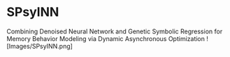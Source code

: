 # SPsyINN
Combining Denoised Neural Network and Genetic Symbolic Regression for Memory Behavior Modeling via Dynamic Asynchronous Optimization
! [Images/SPsyINN.png]
